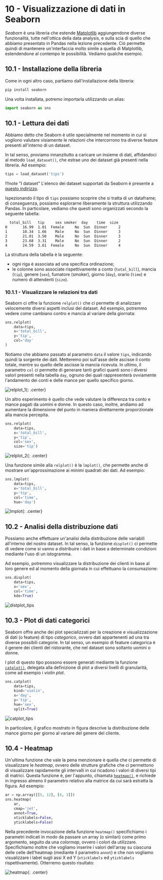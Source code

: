 # 10 - Visualizzazione di dati in Seaborn

*Seaborn* è una libreria che estende [Matplotlib](../08_matplotlib/lecture.md) aggiungendone diverse funzionalità, tutte nell'ottica della data analysis, e sulla scia di quello che abbiamo presentato in Pandas nella lezione precedente. Ciò permette quindi di mantenere un'interfaccia molto simile a quella di Matplotlib, estendendone al contempo le possibilità. Vediamo qualche esempio.

## 10.1 - Installazione della libreria

Come in ogni altro caso, partiamo dall'installazione della libreria:

```sh
pip install seaborn
```

Una volta installata, potremo importarla utilizzando un alias:

```py
import seaborn as sns
```

## 10.1 - Lettura dei dati

Abbiamo detto che Seaborn è utile specialmente nel momento in cui si vogliono valutare visiamente le relazioni che intercorrono tra diverse feature presenti all'interno di un dataset.

In tal senso, proviamo innanzitutto a caricare un insieme di dati, affidandoci al metodo `load_dataset()`, che estrae uno dei dataset già presenti nella libreria. Ad esempio:

```py
tips = load_dataset('tips')
```

!!!note "I dataset"
    L'elenco dei dataset supportati da Seaborn è presente a [questo indirizzo](https://github.com/mwaskom/seaborn-data).

Ispezionando il tipo di `tips` possiamo scoprire che si tratta di un dataframe; di conseguenza, possiamo esplorarne liberamente la struttura utilizzando Pandas. In particolare, vediamo che questi sono organizzati secondo la seguente tabella:

```sh
  total_bill   tip     sex smoker  day    time  size
0       16.99  1.01  Female     No  Sun  Dinner     2
1       10.34  1.66    Male     No  Sun  Dinner     3
2       21.01  3.50    Male     No  Sun  Dinner     3
3       23.68  3.31    Male     No  Sun  Dinner     2
4       24.59  3.61  Female     No  Sun  Dinner     4
```

La struttura della tabella è la seguente:

* ogni riga è associata ad una specifica ordinazione;
* le colonne sono associate rispettivamente a conto (`total_bill`), mancia (`tip`), genere (`sex`), fumatore (smoker), giorno (`day`), orario (`time`) e numero di attendenti (`size`).

### 10.1.1 - Visualizzare le relazioni tra dati

Seaborn ci offre la funzione `relplot()` che ci permette di analizzare velocemente diversi aspetti inclusi del dataset. Ad esempio, potremmo vedere come cambiano contro e mancia al variare della giornata:

```py
sns.relplot(
    data=tips,
    x='total_bill',
    y='tip',
    col='day'
)
```

Notiamo che abbiamo passato al parametro `data` il valore `tips`, indicando quindi la sorgente dei dati. Metteremo poi sull'asse delle ascisse il conto totale, mentre su quello delle ascisse la mancia ricevuta. In ultimo, il parametro `col` ci permette di generare tanti grafici quanti sono i diversi valori presenti nella tabella `day`, ognuno dei quali rappresenterà ovviamente l'andamento dei conti e delle mance per quello specifico giorno.

![relplot_1](./images/relplot_1.png){: .center}

Un altro esperimento è quello che vede valutare la differenza tra conto e mance pagati da uomini e donne. In questo caso, inoltre, andiamo ad aumentare la dimensione del punto in maniera direttamente proporzionale alla mancia percepita.

```py
sns.relplot(
    data=tips,
    x='total_bill',
    y='tip',
    col='sex',
    size='tip')
```

![relplot_2](./images/relplot_2.png){: .center}

Una funzione simile alla `relplot()` è la `lmplot()`, che permette anche di mostrare un'approssimazione ai minimi quadrati dei dati. Ad esempio:

```py
sns.lmplot(
    data=tips,
    x='total_bill',
    y='tip',
    col='time',
    hue='day')
```

![lmplot](./images/lmplot.png){: .center}

## 10.2 - Analisi della distribuzione dati

Possiamo anche effettuare un'analisi della distribuzione delle variabili all'interno del nostro dataset. In tal senso, la funzione `displot()` ci permette di vedere come si vanno a distribuire i dati in base a determinate condizioni mediante l'uso di un istogramma.

Ad esempio, potremmo visualizzare la distribuzione dei clienti in base al loro genere ed al momento della giornata in cui effettuano la consumazione:

```py
sns.displot(
    data=tips,
    x='sex',
    col='time',
    kde=True)
```

![distplot_tips](./images/distplot_tips.png)

## 10.3 - Plot di dati categorici

Seaborn offre anche dei plot specializzati per la creazione e visualizzazione di dati (o feature) di tipo *categorico*, ovvero dati appartenenti ad una tra diverse possibili categorie. In tal senso, un esempio di feature categorica è il genere dei clienti del ristorante, che nel dataset sono soltanto uomini o donne.

I plot di questo tipo possono essere generati mediante la funzione [`catplot()`](https://seaborn.pydata.org/generated/seaborn.catplot.html), delegata alla definizione di plot a diversi livelli di granularità, come ad esempio i *violin plot*.

```py
sns.catplot(
    data=tips,
    kind='violin',
    x='day',
    y='tip',
    hue='sex',
    split=True)
```

![catplot_tips](./images/violinplot.png)

In particolare, il grafico mostrato in figura descrive la distribuzione delle mance giorno per giorno al variare del genere del cliente.

## 10.4 - Heatmap

Un'ultima funzione che vale la pena menzionare è quella che ci permette di visualizzare le *heatmap*, ovvero delle strutture grafiche che ci permettono di visualizzare rapidamente gli intervalli in cui ricadono i valori di diversi tipi di matrici. Questa funzione è, per l'appunto, chiamata [`heatmap()`](https://seaborn.pydata.org/generated/seaborn.heatmap.html), e richiede in ingresso almeno il parametro relativo alla matrice da cui sarà estratta la figura. Ad esempio:

```py
ar = np.array([[5, 12], [4, 3]])
sns.heatmap(
    ar,
    cmap='jet',
    annot=True,
    xticklabels=False,
    yticklabels=False)
```

Nella precedente invocazione della funzione `heatmap()` specifichiamo i parametri indicati in modo da passare un array (o similari) come primo argomento, seguito da una *colormap*, ovvero i colori da utilizzare. Specifichiamo inoltre che vogliamo inserire i valori dell'array su ciascuna delle celle dell'heatmap (mediante il parametro `annot`) e che non vogliamo visualizzare i label sugli assi X ed Y (`xticklabels` ed `yticklabels` rispettivamente). Otterremo questo risultato:

![heatmap](./images/heatmap.png){: .center}
